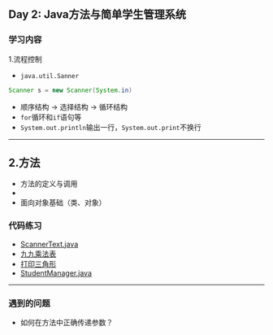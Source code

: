 ## Day 2: Java方法与简单学生管理系统
### 学习内容
1.流程控制
- `java.util.Sanner`
```java
Scanner s = new Scanner(System.in)
```
- 顺序结构 -> 选择结构 -> 循环结构 
- `for`循环和`if`语句等
- `System.out.println`输出一行，`System.out.print`不换行
---
2.方法
- 
- 方法的定义与调用
- 
- 面向对象基础（类、对象）
### 代码练习
- [ScannerText.java](./code/Day2/ScannerText.java)
- [九九乘法表](./code/Day2/ForDemo.java)
- [打印三角形](./code/Day2/Triangle.java)
- [StudentManager.java](./code/Day2/StudentManager.java)
---
### 遇到的问题
- 如何在方法中正确传递参数？
